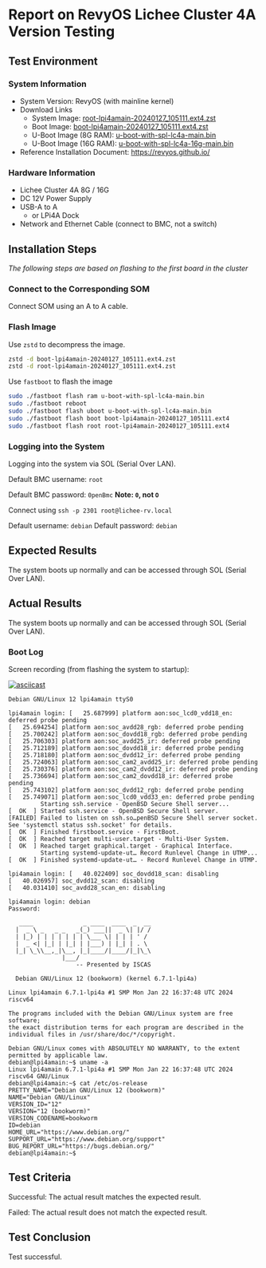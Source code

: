 # Report on RevyOS Lichee Cluster 4A Version Testing

## Test Environment

### System Information

- System Version: RevyOS (with mainline kernel)
- Download Links
  - System Image: [root-lpi4amain-20240127_105111.ext4.zst](https://mirror.iscas.ac.cn/revyos/extra/images/lpi4amain/20240127/root-lpi4amain-20240127_105111.ext4.zst)
  - Boot Image: [boot-lpi4amain-20240127_105111.ext4.zst](https://mirror.iscas.ac.cn/revyos/extra/images/lpi4amain/20240127/boot-lpi4amain-20240127_105111.ext4.zst)
  - U-Boot Image (8G RAM): [u-boot-with-spl-lc4a-main.bin](https://mirror.iscas.ac.cn/revyos/extra/images/lpi4amain/20240127/u-boot-with-spl-lc4a-main.bin)
  - U-Boot Image (16G RAM): [u-boot-with-spl-lc4a-16g-main.bin](https://mirror.iscas.ac.cn/revyos/extra/images/lpi4amain/20240127/u-boot-with-spl-lc4a-16g-main.bin)
- Reference Installation Document: https://revyos.github.io/

### Hardware Information

- Lichee Cluster 4A 8G / 16G
- DC 12V Power Supply
- USB-A to A
    - or LPi4A Dock
- Network and Ethernet Cable (connect to BMC, not a switch)

## Installation Steps

*The following steps are based on flashing to the first board in the cluster*

### Connect to the Corresponding SOM

Connect SOM using an A to A cable.

### Flash Image

Use `zstd` to decompress the image.

```bash
zstd -d boot-lpi4amain-20240127_105111.ext4.zst
zstd -d root-lpi4amain-20240127_105111.ext4.zst
```

Use `fastboot` to flash the image
```bash
sudo ./fastboot flash ram u-boot-with-spl-lc4a-main.bin
sudo ./fastboot reboot
sudo ./fastboot flash uboot u-boot-with-spl-lc4a-main.bin
sudo ./fastboot flash boot boot-lpi4amain-20240127_105111.ext4
sudo ./fastboot flash root root-lpi4amain-20240127_105111.ext4
```

### Logging into the System

Logging into the system via SOL (Serial Over LAN).

Default BMC username: `root`

Default BMC password: `0penBmc`  **Note: `0`, not `O`**

Connect using `ssh -p 2301 root@lichee-rv.local`

Default username: `debian`
Default password: `debian`

## Expected Results

The system boots up normally and can be accessed through SOL (Serial Over LAN).

## Actual Results

The system boots up normally and can be accessed through SOL (Serial Over LAN).

### Boot Log

Screen recording (from flashing the system to startup):

[![asciicast](https://asciinema.org/a/TVYy7DGHQR3O71I9BGJL0bECY.svg)](https://asciinema.org/a/TVYy7DGHQR3O71I9BGJL0bECY)

```log
Debian GNU/Linux 12 lpi4amain ttyS0

lpi4amain login: [   25.687999] platform aon:soc_lcd0_vdd18_en: deferred probe pending
[   25.694254] platform aon:soc_avdd28_rgb: deferred probe pending
[   25.700242] platform aon:soc_dovdd18_rgb: deferred probe pending
[   25.706303] platform aon:soc_avdd25_ir: deferred probe pending
[   25.712189] platform aon:soc_dovdd18_ir: deferred probe pending
[   25.718180] platform aon:soc_dvdd12_ir: deferred probe pending
[   25.724063] platform aon:soc_cam2_avdd25_ir: deferred probe pending
[   25.730376] platform aon:soc_cam2_dvdd12_ir: deferred probe pending
[   25.736694] platform aon:soc_cam2_dovdd18_ir: deferred probe pending
[   25.743102] platform aon:soc_dvdd12_rgb: deferred probe pending
[   25.749071] platform aon:soc_lcd0_vdd33_en: deferred probe pending
         Starting ssh.service - OpenBSD Secure Shell server...
[  OK  ] Started ssh.service - OpenBSD Secure Shell server.
[FAILED] Failed to listen on ssh.so…penBSD Secure Shell server socket.
See 'systemctl status ssh.socket' for details.
[  OK  ] Finished firstboot.service - FirstBoot.
[  OK  ] Reached target multi-user.target - Multi-User System.
[  OK  ] Reached target graphical.target - Graphical Interface.
         Starting systemd-update-ut… Record Runlevel Change in UTMP...
[  OK  ] Finished systemd-update-ut… - Record Runlevel Change in UTMP.

lpi4amain login: [   40.022409] soc_dovdd18_scan: disabling
[   40.026957] soc_dvdd12_scan: disabling
[   40.031410] soc_avdd28_scan_en: disabling

lpi4amain login: debian
Password: 

   ____              _ ____  ____  _  __
  |  _ \ _   _ _   _(_) ___||  _ \| |/ /
  | |_) | | | | | | | \___ \| | | | ' / 
  |  _ <| |_| | |_| | |___) | |_| | . \ 
  |_| \_\\__,_|\__, |_|____/|____/|_|\_\
               |___/                    
                   -- Presented by ISCAS

  Debian GNU/Linux 12 (bookworm) (kernel 6.7.1-lpi4a)

Linux lpi4amain 6.7.1-lpi4a #1 SMP Mon Jan 22 16:37:48 UTC 2024 riscv64

The programs included with the Debian GNU/Linux system are free software;
the exact distribution terms for each program are described in the
individual files in /usr/share/doc/*/copyright.

Debian GNU/Linux comes with ABSOLUTELY NO WARRANTY, to the extent
permitted by applicable law.
debian@lpi4amain:~$ uname -a
Linux lpi4amain 6.7.1-lpi4a #1 SMP Mon Jan 22 16:37:48 UTC 2024 riscv64 GNU/Linux
debian@lpi4amain:~$ cat /etc/os-release 
PRETTY_NAME="Debian GNU/Linux 12 (bookworm)"
NAME="Debian GNU/Linux"
VERSION_ID="12"
VERSION="12 (bookworm)"
VERSION_CODENAME=bookworm
ID=debian
HOME_URL="https://www.debian.org/"
SUPPORT_URL="https://www.debian.org/support"
BUG_REPORT_URL="https://bugs.debian.org/"
debian@lpi4amain:~$ 

```

## Test Criteria

Successful: The actual result matches the expected result.

Failed: The actual result does not match the expected result.

## Test Conclusion

Test successful.
